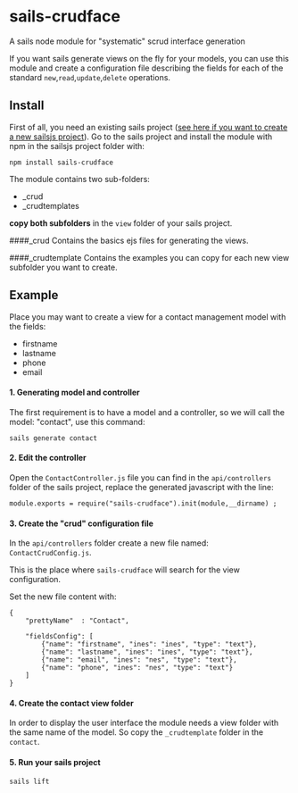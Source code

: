 sails-crudface
==============

A sails node module for "systematic" scrud interface generation

If you want sails generate views on the fly for your models, you can use this module and create a configuration file describing the fields for each of the standard ```new```,```read```,```update```,```delete``` operations.


## Install
First of all, you need an existing sails project ([see here if you want to create a new sailsjs project](http://sailsjs.org/#!getStarted)).
Go to the sails project and install the module with npm in the sailsjs project folder with:

```
npm install sails-crudface
```

The module contains two sub-folders:

- _crud
- _crudtemplates

**copy both subfolders** in the ```view``` folder of your sails project.

####_crud
Contains the basics ejs files for generating the views.

####_crudtemplate
Contains the examples you can copy for each new view subfolder you want to create.


## Example

Place you may want to create a view for a contact management model with the fields:

- firstname
- lastname
- phone
- email

#### 1. Generating model and controller

The first requirement is to have a model and a controller, so we will call the model: "contact", use this command:

```
sails generate contact
```

#### 2. Edit the controller

Open the ```ContactController.js``` file you can find in the ```api/controllers``` folder of the sails project, replace the generated javascript with the line:

```
module.exports = require("sails-crudface").init(module,__dirname) ;
```

#### 3. Create the "crud" configuration file

In the ```api/controllers``` folder create a new file named: ```ContactCrudConfig.js```.

This is the place where ```sails-crudface``` will search for the view configuration.

Set the new file content with:

```
{
    "prettyName"  : "Contact",

    "fieldsConfig": [
        {"name": "firstname", "ines": "ines", "type": "text"},
        {"name": "lastname", "ines": "ines", "type": "text"},
        {"name": "email", "ines": "nes", "type": "text"},
        {"name": "phone", "ines": "nes", "type": "text"}
    ]
}
```

#### 4. Create the contact view folder

In order to display the user interface the module needs a view folder with the same name of the model.
So copy the ```_crudtemplate``` folder in the ```contact```.

#### 5. Run your sails project

```sails lift```
